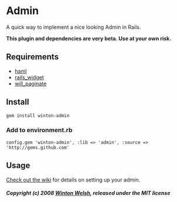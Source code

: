 Admin
=====

A quick way to implement a nice looking Admin in Rails.

**This plugin and dependencies are very beta. Use at your own risk.**


Requirements
------------

* [haml](http://github.com/nex3/haml)
* [rails_widget](https://github.com/winton/rails_widget)
* [will_paginate](https://github.com/mislav/will_paginate)


Install
-------

	gem install winton-admin

### Add to environment.rb

	config.gem 'winton-admin', :lib => 'admin', :source => 'http://gems.github.com'


Usage
-----

[Check out the wiki](http://github.com/winton/admin/wikis) for details on setting up your admin.


##### Copyright (c) 2008 [Winton Welsh](mailto:mail@wintoni.us), released under the MIT license